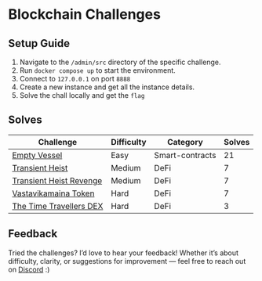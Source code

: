 # Blockchain Challenges

## Setup Guide
1. Navigate to the `/admin/src` directory of the specific challenge.
2. Run `docker compose up` to start the environment.
3. Connect to `127.0.0.1` on port `8888`
4. Create a new instance and get all the instance details.
5. Solve the chall locally and get the `flag`

## Solves

| Challenge                                            |Difficulty|Category        | Solves|
|------------------------------------------------------|----------|----------------|-------|
| [Empty Vessel](./Empty-Vessel/)                      | Easy     | Smart-contracts|  21   |
| [Transient Heist](./Transient-Heist/)                | Medium   | DeFi           |   7   |
| [Transient Heist Revenge](./Transient-Heist-Revenge/)| Medium   | DeFi           |   7   |
| [Vastavikamaina Token](./Vastavikamaina-Token/)      | Hard     | DeFi           |   7   |
| [The Time Travellers DEX](./The-Time-Travellers-Dex/)| Hard     | DeFi           |   3   |

## Feedback
Tried the challenges? I’d love to hear your feedback! Whether it’s about difficulty, clarity, or suggestions for improvement — feel free to reach out on [Discord](https://discord.com/users/666925625650446357) :)